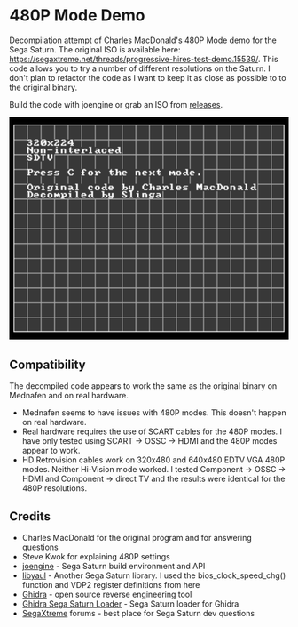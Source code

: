 # 480P Mode Demo
Decompilation attempt of Charles MacDonald's 480P Mode demo for the Sega Saturn. The original ISO is available here: https://segaxtreme.net/threads/progressive-hires-test-demo.15539/. This code allows you to try a number of different resolutions on the Saturn. I don't plan to refactor the code as I want to keep it as close as possible to to the original binary.

Build the code with joengine or grab an ISO from [releases](https://github.com/slinga-homebrew/480P-Mode-demo/releases).

![Screenshot](screenshot.png)

## Compatibility
The decompiled code appears to work the same as the original binary on Mednafen and on real hardware.
* Mednafen seems to have issues with 480P modes. This doesn't happen on real hardware.
* Real hardware requires the use of SCART cables for the 480P modes. I have only tested using SCART -> OSSC -> HDMI and the 480P modes appear to work.
* HD Retrovision cables work on 320x480 and 640x480 EDTV VGA 480P modes. Neither Hi-Vision mode worked. I tested Component -> OSSC -> HDMI and Component -> direct TV and the results were identical for the 480P resolutions. 

## Credits
* Charles MacDonald for the original program and for answering questions
* Steve Kwok for explaining 480P settings
* [joengine](https://github.com/johannes-fetz/joengine) - Sega Saturn build environment and API
* [libyaul](https://github.com/ijacquez/libyaul) - Another Sega Saturn library. I used the bios_clock_speed_chg() function and VDP2 register definitions from here
* [Ghidra](https://github.com/NationalSecurityAgency/ghidra) - open source reverse engineering tool
* [Ghidra Sega Saturn Loader](https://github.com/VGKintsugi/Ghidra-SegaSaturn-Loader) - Sega Saturn loader for Ghidra
* [SegaXtreme](http://www.segaxtreme.net/) forums - best place for Sega Saturn dev questions
